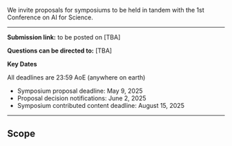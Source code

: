 
We invite proposals for symposiums to be held in tandem with the 1st Conference on AI for Science.

---

**Submission link:** to be posted on [TBA]

**Questions can be directed to:** [TBA]

**Key Dates**  

All deadlines are 23:59 AoE (anywhere on earth)

* Symposium proposal deadline: May 9, 2025
* Proposal decision notifications: June 2, 2025
* Symposium contributed content deadline: August 15, 2025

---

## Scope

<!-- COLM workshops should cover topics that intersect and expand upon the subject areas solicited in the COLM call for papers ([https://colmweb.org/cfp.html](https://colmweb.org/cfp.html)). In particular, we are primarily interested in hosting workshops that serve the following two purposes:

1. **Building new communities and connections**. For example, we would prefer a workshop that aims to bring people together who are interested in a new/emerging area of research than one that focuses on a topic that is already well-represented in the main conference. Workshops should therefore provide opportunities for discussion and presentation of works in progress. At the same time, a workshop's scope and focus should be sufficiently broad to attract a meaningful number of attendees, and workshops whose primary function will be to highlight work by a single researcher or lab are discouraged.  
2. **Provides opportunities for junior researchers and underrepresented groups**. The other primary goal of workshops is to provide a way for individuals who might not have the impetus or support to otherwise attend COLM. We are particularly interested in workshops that provide (possibly unconventional) ways to solicit and highlight the work of junior researchers and underrepresented groups.

Workshop proposals should highlight how they serve these purposes as appropriate.

## Logistics

All workshops will take place on October 10, 2025 (the last day of COLM 2025\) and will be 7-9 hours long. We anticipate being able to host 8-10 workshops. COLM is unable to provide funding for workshops, but will provide a limited number of complementary conference registrations to workshop organizers (which can be used either for the organizers themselves, workshop attendees, or invited speakers). Workshop organizers are welcome to solicit funding for travel or other purposes. We encourage workshop organizers to explore options for organizing their own live-streaming. COLM will be unable to provide streaming services. Workshop organizers cannot be invited speakers to their own workshop (though they can moderate discussion) and workshop co-chairs cannot be invited speakers at workshops or be an organizer for any workshop.

## Proposal format

Workshop proposal submissions should include up to two pages of proposal plus unlimited pages for organizer bios and references. No specific template must be used but the proposal must be legible (e.g. 11-point or larger font, 1-inch margins, single spacing, etc.). We suggest the following format for your proposal:

1. Workshop title  
2. Description of the workshop, including the intended scope, why the workshop is important and timely, how the workshop will help build community, how the workshop will support and highlight the work of junior researchers and those from underrepresented groups, and a justification of why the workshop will attract a meaningful number of attendees.  
3. If the workshop will solicit submissions, a description of the submission format, reviewing procedure (including how conflicts of interest will be managed), submission management system (we recommend OpenReview), and timeline (noting the suggested submission deadline and mandatory accept/reject deadline from the Key Dates). Workshop papers should be non-archival and workshop organizers are not required to release proceedings.  
4. Outline of the workshop schedule (a precise minute-by-minute schedule is not necessary), including enumeration of any speakers (and, briefly, their bios) who have already tentatively agreed to talk at the workshop.  
5. A list of past workshops on related themes and how this workshop stands apart. If the workshop has happened at a previous venue, please include a brief discussion of why it's important to hold the workshop again and a "post-mortem" of the workshop (e.g. what went well, how many attendees there were, and how past success/failures influenced the current proposal).  
6. Optionally, any special technical requirements.  
7. Bios (\~1 paragraph each, including affiliations and email addresses) of all workshop organizers, ideally highlighting each organizer brings to the workshop based on their research and past experience.  
8. References.

## Reviewing

The workshop co-chairs will review all workshop submissions, except in cases where a conflict of interest ([https://colmweb.org/coi-policy.html](https://colmweb.org/coi-policy.html)) arises, in which case they will solicit expert reviewers who are not conflicted. Apart from evaluating workshops in terms of the goals set out under "Scope" above, priority will be given to selecting a set of workshops that cover a diverse range of topics. We will also take into consideration the experience and credentials of the organizing scheme, the relevance and quality of invited speakers, and the extent to which the workshop will encourage diversity in all forms (across the organizing team, invited speakers, and expected attendees). In the event that there are multiple high-quality proposals that cover highly overlapping topics, we may selectively choose to ask the organizers to merge their efforts.

## Guides and Policies

**Conflict of Interest Policy.** The COLM program committee and all submitting authors must follow the COLM conflict of interest policy ([https://colmweb.org/coi-policy.html](https://colmweb.org/coi-policy.html)). Please consult the policy to update your OpenReview profile as requested. 

**Code of Conduct.** All COLM participants, including workshop organizers, attendees, and speakers, are required to adhere to the COLM code of conduct ([https://colmweb.org/CoC.html](https://colmweb.org/CoC.html)). More detailed guidance for authors, reviewers, and all other participants will be made available in due course, and participation will require acknowledging and adhering to the provided guidelines.

**Code of Ethics.** All participants of COLM must abide by COLM’s code of ethics ([https://colmweb.org/CoE.html](https://colmweb.org/CoE.html)). -->